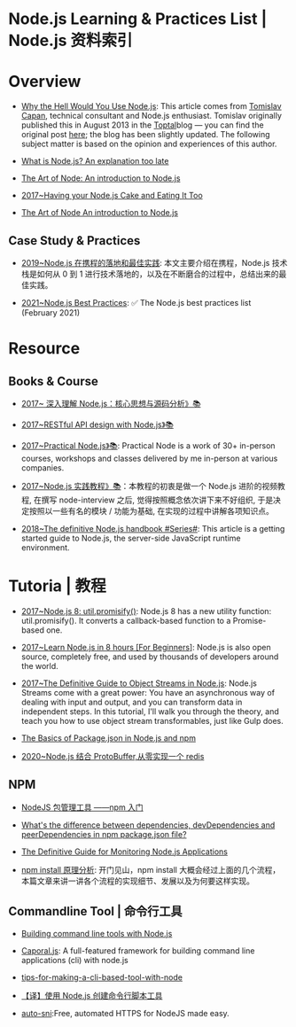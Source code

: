 # Node.js Learning & Practices List | Node.js 资料索引

# Overview

- [Why the Hell Would You Use Node.js](https://medium.com/the-node-js-collection/why-the-hell-would-you-use-node-js-4b053b94ab8e#.71g206imf): This article comes from [Tomislav Capan](https://twitter.com/tomislavcapan), technical consultant and Node.js enthusiast. Tomislav originally published this in August 2013 in the [Toptal](https://www.toptal.com/developers)blog — you can find the original post [here](https://www.toptal.com/nodejs/why-the-hell-would-i-use-node-js); the blog has been slightly updated. The following subject matter is based on the opinion and experiences of this author.

- [What is Node.js? An explanation too late](https://lethalbrains.com/what-is-node-js-an-explanation-too-late-477c10778dea#.5daatualo)

- [The Art of Node: An introduction to Node.js](https://github.com/maxogden/art-of-node#modules)

- [2017~Having your Node.js Cake and Eating It Too](https://parg.co/bTW)

- [The Art of Node An introduction to Node.js](https://github.com/maxogden/art-of-node#modules)

## Case Study & Practices

- [2019~Node.js 在携程的落地和最佳实践](https://mp.weixin.qq.com/s/ndPlZJWM9pxusGMY8C0eyA): 本文主要介绍在携程，Node.js 技术栈是如何从 0 到 1 进行技术落地的，以及在不断磨合的过程中，总结出来的最佳实践。

- [2021~Node.js Best Practices](https://github.com/goldbergyoni/nodebestpractices): ✅ The Node.js best practices list (February 2021)

# Resource

## Books & Course

- [2017~ 深入理解 Node.js：核心思想与源码分析》📚](http://6me.us/epg)

- [2017~RESTful API design with Node.js》📚](https://hackernoon.com/restful-api-design-with-node-js-26ccf66eab09)

- [2017~Practical Node.js》📚](https://github.com/azat-co/practicalnode): Practical Node is a work of 30+ in-person courses, workshops and classes delivered by me in-person at various companies.

- [2017~Node.js 实践教程》📚](https://github.com/ElemeFE/node-practice)：本教程的初衷是做一个 Node.js 进阶的视频教程, 在撰写 node-interview 之后, 觉得按照概念依次讲下来不好组织, 于是决定按照以一些有名的模块 / 功能为基础, 在实现的过程中讲解各项知识点。

- [2018~The definitive Node.js handbook #Series#](https://medium.freecodecamp.org/the-definitive-node-js-handbook-6912378afc6e): This article is a getting started guide to Node.js, the server-side JavaScript runtime environment.

# Tutoria | 教程

- [2017~Node.js 8: util.promisify()](http://2ality.com/2017/05/util-promisify.html): Node.js 8 has a new utility function: util.promisify(). It converts a callback-based function to a Promise-based one.

- [2017~Learn Node.js in 8 hours [For Beginners]](https://parg.co/bNy): Node.js is also open source, completely free, and used by thousands of developers around the world.

- [2017~The Definitive Guide to Object Streams in Node.js](https://parg.co/bfV): Node.js Streams come with a great power: You have an asynchronous way of dealing with input and output, and you can transform data in independent steps. In this tutorial, I'll walk you through the theory, and teach you how to use object stream transformables, just like Gulp does.

- [The Basics of Package.json in Node.js and npm](http://6me.us/zFEia8)

- [2020~Node.js 结合 ProtoBuffer,从零实现一个 redis](https://mp.weixin.qq.com/s/SG9-dr7Y4Hj52oJN8I1tVw)

## NPM

- [NodeJS 包管理工具 ——npm 入门](http://aerotiger.info/archives/beginners-guide-node-package-manager.html)

- [What's the difference between dependencies, devDependencies and peerDependencies in npm package.json file?](http://stackoverflow.com/questions/18875674/whats-the-difference-between-dependencies-devdependencies-and-peerdependencies/22004559#22004559)

- [The Definitive Guide for Monitoring Node.js Applications](https://blog.risingstack.com/monitoring-nodejs-applications-nodejs-at-scale/)

- [npm install 原理分析](https://mp.weixin.qq.com/s/5tmND0G_ZkYVR7Dmug0ugQ): 开门见山，npm install 大概会经过上面的几个流程，本篇文章来讲一讲各个流程的实现细节、发展以及为何要这样实现。

## Commandline Tool | 命令行工具

- [Building command line tools with Node.js](https://developer.atlassian.com/blog/2015/11/scripting-with-node/)

- [Caporal.js](https://github.com/mattallty/Caporal.js): A full-featured framework for building command line applications (cli) with node.js

- [tips-for-making-a-cli-based-tool-with-node](https://medium.com/@kentcdodds/tips-for-making-a-cli-based-tool-with-node-9903255c2a3b#.ugk1a07dg)

- [【译】使用 Node.js 创建命令行脚本工具](https://aotu.io/notes/2015/12/23/building-command-line-tools-with-node-js/)

- [auto-sni](https://github.com/DylanPiercey/auto-sni):Free, automated HTTPS for NodeJS made easy.
